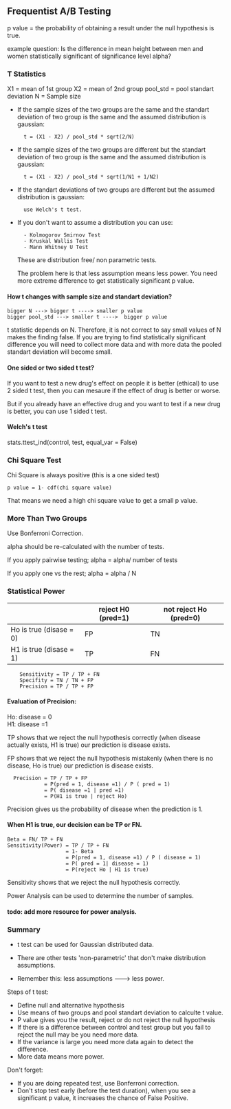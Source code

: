 ## Frequentist A/B Testing

p value = the probability of obtaining a result under the null hypothesis is true. 

example question: Is the difference in mean height between men and women statistically significant of significance 
level alpha? 


### T Statistics

X1 = mean of 1st group
X2 = mean of 2nd group
pool_std = pool standart deviation
N = Sample size 

- If the sample sizes of the two groups are the same and the standart deviation of two group is the same and the 
assumed distribution is gaussian:

        t = (X1 - X2) / pool_std * sqrt(2/N)

- If the sample sizes of the two groups are different but the standart deviation of two group is the same and the 
assumed distribution is gaussian:

        t = (X1 - X2) / pool_std * sqrt(1/N1 + 1/N2)

- If the standart deviations of two groups are different but the assumed distribution is gaussian: 
        
        use Welch's t test. 

- If you don't want to assume a distribution you can use:

        - Kolmogorov Smirnov Test 
        - Kruskal Wallis Test
        - Mann Whitney U Test 
    
  These are distribution free/ non parametric tests.  
  
  The problem here is that less assumption means less power. You need more extreme difference to get statistically 
  significant p value. 
  
  
#### How t changes with sample size and standart deviation? 

    bigger N ---> bigger t ----> smaller p value 
    bigger pool_std ---> smaller t ---->  bigger p value 

t statistic depends on N. Therefore, it is not correct to say small values of N makes the finding false. 
If you are trying to find statistically significant difference you will need to collect more data and with more data 
the pooled standart deviation will become small. 


#### One sided or two sided t test? 

If you want to test a new drug's effect on people it is better (ethical) to use 2 sided t test, then you can mesaure 
if the effect of drug is better or worse.

But if you already have an effective drug and you want to test if a new drug is better, you can use 1 sided t test. 

#### Welch's t test 

stats.ttest_ind(control, test, equal_var = False)

### Chi Square Test

Chi Square is always positive (this is a one sided test)
        
    p value = 1- cdf(chi square value) 

That means we need a high chi square value to get a small p value. 

### More Than Two Groups 

Use Bonferroni Correction. 

alpha should be re-calculated with the number of tests. 

If you apply pairwise testing; alpha = alpha/ number of tests 

If you apply one vs the rest; alpha = alpha / N 

### Statistical Power 

|   | reject H0 (pred=1)  | not reject Ho (pred=0)  |
|---|---|---|
| Ho is true (disase = 0)  | FP  | TN  |  
| H1 is true (disase = 1) | TP  | FN  | 


        Sensitivity = TP / TP + FN
        Specifity = TN / TN + FP 
        Precision = TP / TP + FP 


#### Evaluation of Precision:

Ho: disease = 0  
H1: disease =1

TP shows that we reject the null hypothesis correctly (when disease actually exists, H1 is true) our prediction 
is disease exists. 

FP shows that we reject the null hypothesis mistakenly (when there is no disease, Ho is true) our prediction 
is disease exists. 

      Precision = TP / TP + FP 
                = P(pred = 1, disease =1) / P ( pred = 1) 
                = P( disease =1 | pred =1)
                = P(H1 is true | reject Ho)

Precision gives us the probability of disease when the prediction is 1.

#### When H1 is true, our decision can be TP or FN. 

    Beta = FN/ TP + FN 
    Sensitivity(Power) = TP / TP + FN
                       = 1- Beta
                       = P(pred = 1, disease =1) / P ( disease = 1)
                       = P( pred = 1| disease = 1)
                       = P(reject Ho | H1 is true)

Sensitivity shows that we reject the null hypothesis correctly.


Power Analysis can be used to determine the number of samples. 

#### todo: add more resource for power analysis. 


### Summary

- t test can be used for Gaussian distributed data. 

- There are other tests 'non-parametric' that don't make distribution assumptions. 

- Remember this: less assumptions ---> less power. 

Steps of t test:

- Define null and alternative hypothesis 
- Use means of two groups and pool standart deviation to calculte t value. 
- P value gives you the result, reject or do not reject the null hypothesis 
- If there is a difference between control and test group but you fail to reject the null may be you need more data. 
- If the variance is large you need more data again to detect the difference. 
- More data means more power. 


Don't forget:

- If you are doing repeated test, use Bonferroni correction.
- Don't stop test early (before the test duration), when you see a significant p value, it increases the chance of 
False Positive. 
